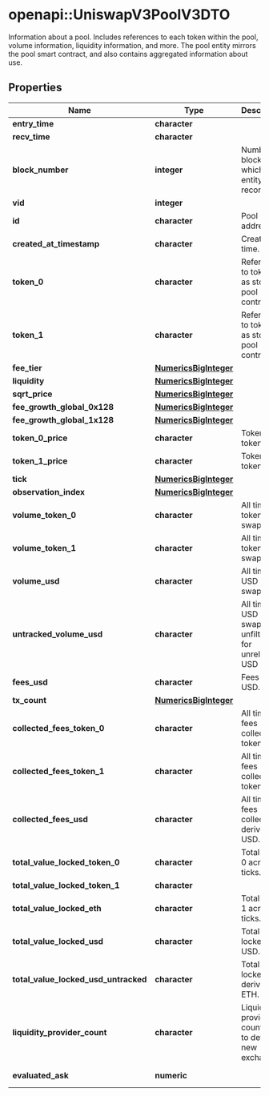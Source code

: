# openapi::UniswapV3PoolV3DTO

Information about a pool. Includes references to each token within the pool, volume information, liquidity information, and more. The pool entity mirrors the pool smart contract, and also contains aggregated information about use.

## Properties
Name | Type | Description | Notes
------------ | ------------- | ------------- | -------------
**entry_time** | **character** |  | [optional] 
**recv_time** | **character** |  | [optional] 
**block_number** | **integer** | Number of block in which entity was recorded. | [optional] 
**vid** | **integer** |  | [optional] 
**id** | **character** | Pool address. | [optional] 
**created_at_timestamp** | **character** | Creation time. | [optional] 
**token_0** | **character** | Reference to token0 as stored in pool contract. | [optional] 
**token_1** | **character** | Reference to token1 as stored in pool contract. | [optional] 
**fee_tier** | [**NumericsBigInteger**](NumericsBigInteger.md) |  | [optional] 
**liquidity** | [**NumericsBigInteger**](NumericsBigInteger.md) |  | [optional] 
**sqrt_price** | [**NumericsBigInteger**](NumericsBigInteger.md) |  | [optional] 
**fee_growth_global_0x128** | [**NumericsBigInteger**](NumericsBigInteger.md) |  | [optional] 
**fee_growth_global_1x128** | [**NumericsBigInteger**](NumericsBigInteger.md) |  | [optional] 
**token_0_price** | **character** | Token0 per token1. | [optional] 
**token_1_price** | **character** | Token1 per token0. | [optional] 
**tick** | [**NumericsBigInteger**](NumericsBigInteger.md) |  | [optional] 
**observation_index** | [**NumericsBigInteger**](NumericsBigInteger.md) |  | [optional] 
**volume_token_0** | **character** | All time token0 swapped. | [optional] 
**volume_token_1** | **character** | All time token1 swapped. | [optional] 
**volume_usd** | **character** | All time USD swapped. | [optional] 
**untracked_volume_usd** | **character** | All time USD swapped, unfiltered for unreliable USD pools. | [optional] 
**fees_usd** | **character** | Fees in USD. | [optional] 
**tx_count** | [**NumericsBigInteger**](NumericsBigInteger.md) |  | [optional] 
**collected_fees_token_0** | **character** | All time fees collected token0. | [optional] 
**collected_fees_token_1** | **character** | All time fees collected token1. | [optional] 
**collected_fees_usd** | **character** | All time fees collected derived USD. | [optional] 
**total_value_locked_token_0** | **character** | Total token 0 across all ticks. | [optional] 
**total_value_locked_token_1** | **character** |  | [optional] 
**total_value_locked_eth** | **character** | Total token 1 across all ticks. | [optional] 
**total_value_locked_usd** | **character** | Total value locked USD. | [optional] 
**total_value_locked_usd_untracked** | **character** | Total value locked derived ETH. | [optional] 
**liquidity_provider_count** | **character** | Liquidity providers count, used to detect new exchanges. | [optional] 
**evaluated_ask** | **numeric** |  | [optional] [readonly] 


